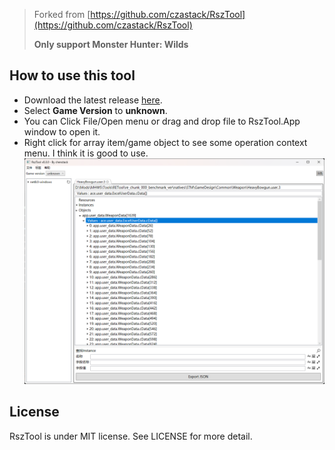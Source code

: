 >Forked from [https://github.com/czastack/RszTool](https://github.com/czastack/RszTool)
>
>**Only support Monster Hunter: Wilds**


## How to use this tool

- Download the latest release [here](https://github.com/dzxrly/RszTool-MHWS/releases).
- Select **Game Version** to **unknown**.
- You can Click File/Open menu or drag and drop file to RszTool.App window to open it.
- Right click for array item/game object to see some operation context menu. I think it is good to use.
  ![how-to-use](Docs/images/how-to-use.png)

## License

RszTool is under MIT license. See LICENSE for more detail. 
